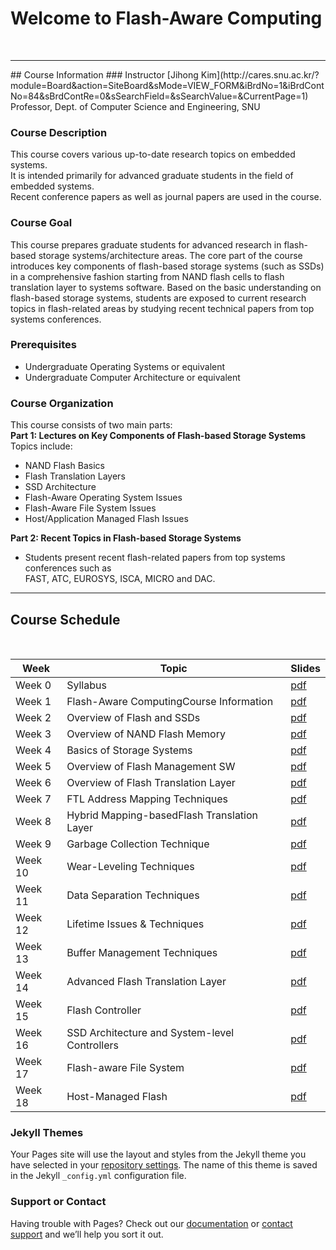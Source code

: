 # Welcome to Flash-Aware Computing 
<br/>  
<hr>  
## Course Information
### Instructor 
[Jihong Kim](http://cares.snu.ac.kr/?module=Board&action=SiteBoard&sMode=VIEW_FORM&iBrdNo=1&iBrdContNo=84&sBrdContRe=0&sSearchField=&sSearchValue=&CurrentPage=1) <br/>
Professor, Dept. of Computer Science and Engineering, SNU 

### Course Description
This course covers various up-to-date research topics on embedded systems. <br/> 
It is intended primarily for advanced graduate students in the field of embedded systems. <br/>
Recent conference papers as well as journal papers are used in the course.

### Course Goal 
This course prepares graduate students for advanced research in flash-based storage systems/architecture areas. 
The core part of the course introduces key components of flash-based storage systems (such as SSDs) in a comprehensive fashion starting from NAND flash cells to flash translation layer to systems software.
Based on the basic understanding on flash-based storage systems, students are exposed to current research topics in flash-related areas by studying recent technical papers from top systems conferences. <br/> 

### Prerequisites 
* Undergraduate Operating Systems or equivalent 
* Undergraduate Computer Architecture or equivalent 


### Course Organization 
This course consists of two main parts:   
**Part 1: Lectures on Key Components of Flash-based Storage Systems**
Topics include:  
 - NAND Flash Basics
 - Flash Translation Layers
 - SSD Architecture
 - Flash-Aware Operating System Issues
 - Flash-Aware File System Issues
 - Host/Application Managed Flash Issues


**Part 2: Recent Topics in Flash-based Storage Systems**   
 - Students present recent flash-related papers from top systems conferences such as  
   FAST, ATC, EUROSYS, ISCA, MICRO and DAC.



<hr>

## Course Schedule 
<br/>   


Week | Topic | Slides  
------------ | ------------- | -------------
Week 0 | Syllabus | [pdf](https://drive.google.com/file/d/1b97DJ1kQgTpVkna-nuv1KuLvXvVhN3K9/view?usp=sharing)
Week 1 | Flash-Aware ComputingCourse Information | [pdf](https://drive.google.com/file/d/1jPSeJ4Y2ej4PE6sB2Ul3ekTxfJBKERE7/view?usp=sharing)
Week 2 | Overview of Flash and SSDs | [pdf](https://drive.google.com/file/d/1Umrlua-gX3deXkR9yZOAMq1A6nPIaxLF/view?usp=sharing)
Week 3 | Overview of NAND Flash Memory | [pdf](https://drive.google.com/file/d/13RX6EOwu42TMgialjW1y7EI9wBNnT9ns/view?usp=sharing)
Week 4 | Basics of Storage Systems | [pdf](https://drive.google.com/file/d/1zNoxlkTiE1CwDsUYkdSzEfUSvQ6pKF93/view?usp=sharing)
Week 5 | Overview of Flash Management SW | [pdf](https://drive.google.com/file/d/1CWGW7Owd4Y6KYzBl6EFM6D5oNTfvx5kO/view?usp=sharing)
Week 6 | Overview of Flash Translation Layer| [pdf](https://drive.google.com/file/d/1JtU4-yrqP8chgmOk5CCSXiTW1oCFyTOZ/view?usp=sharing)
Week 7 | FTL Address Mapping Techniques | [pdf](https://drive.google.com/file/d/1qseyxILnMxbq-CXZQ0zZbXWsNh7ljhpd/view?usp=sharing)
Week 8 | Hybrid Mapping-basedFlash Translation Layer | [pdf](https://drive.google.com/file/d/1Pxi0-guVBtIg0TcSw2a4NrB64GhGaFFx/view?usp=sharing)
Week 9 | Garbage Collection Technique | [pdf](https://drive.google.com/file/d/1qH5wvdM0iyFyRSXwVCrKa8i92oOusMtH/view?usp=sharing)
Week 10 | Wear-Leveling Techniques | [pdf](https://drive.google.com/file/d/1IfBPoQ7LshnEle8Y0tqoTRJwVXZr5wX0/view?usp=sharing)
Week 11 | Data Separation Techniques | [pdf](https://drive.google.com/file/d/1QHLPAoXgRurjR3kuKVDPIxXaB9PWBzy4/view?usp=sharing)
Week 12 | Lifetime Issues & Techniques | [pdf](https://drive.google.com/file/d/1MJkEhN5srHiH_32GTu05Eq66tRBH3vua/view?usp=sharing)
Week 13 | Buffer Management Techniques | [pdf](https://drive.google.com/file/d/1tGxNmN9_vJ0ETchhCHJtCqHCPgatSqDk/view?usp=sharing)
Week 14 | Advanced Flash Translation Layer | [pdf](https://drive.google.com/file/d/1smH4Jx9c88pYLgpZJKjNh9sTqtucbvzT/view?usp=sharing)
Week 15 | Flash Controller | [pdf](https://drive.google.com/file/d/1rZ4VMrbO1nc0clz4uHpDaZ2fsO3HNlKH/view?usp=sharing)
Week 16 | SSD Architecture and System-level Controllers | [pdf](https://drive.google.com/file/d/1RfjyqOHNrXFiH902N1GHIT351N3imXBh/view?usp=sharing)
Week 17 | Flash-aware File System | [pdf](https://drive.google.com/file/d/1AaOeWTkTgfGQRbuQEgu0Erl1rw-ZD_ok/view?usp=sharing)
Week 18 | Host-Managed Flash | [pdf](https://drive.google.com/file/d/19D1EldXXfLg6sBdZTZMseGXXMOHjKL09/view?usp=sharing)




### Jekyll Themes

Your Pages site will use the layout and styles from the Jekyll theme you have selected in your [repository settings](https://github.com/CARES-SNU/FlashAwareComputing/settings). The name of this theme is saved in the Jekyll `_config.yml` configuration file.

### Support or Contact

Having trouble with Pages? Check out our [documentation](https://help.github.com/categories/github-pages-basics/) or [contact support](https://github.com/contact) and we’ll help you sort it out.
